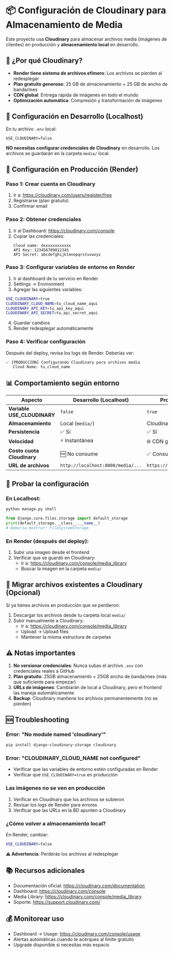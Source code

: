 # 📦 Configuración de Cloudinary para Almacenamiento de Media

Este proyecto usa **Cloudinary** para almacenar archivos media (imágenes de clientes) en producción y **almacenamiento local** en desarrollo.

## 🎯 ¿Por qué Cloudinary?

- **Render tiene sistema de archivos efímero**: Los archivos se pierden al redesplegar
- **Plan gratuito generoso**: 25 GB de almacenamiento + 25 GB de ancho de banda/mes
- **CDN global**: Entrega rápida de imágenes en todo el mundo
- **Optimización automática**: Compresión y transformación de imágenes

## 🔧 Configuración en Desarrollo (Localhost)

En tu archivo `.env` local:

```properties
USE_CLOUDINARY=false
```

**NO necesitas configurar credenciales de Cloudinary** en desarrollo. Los archivos se guardarán en la carpeta `media/` local.

## 🚀 Configuración en Producción (Render)

### Paso 1: Crear cuenta en Cloudinary

1. Ir a: https://cloudinary.com/users/register/free
2. Registrarse (plan gratuito)
3. Confirmar email

### Paso 2: Obtener credenciales

1. Ir al Dashboard: https://cloudinary.com/console
2. Copiar las credenciales:
   ```
   Cloud name: dxxxxxxxxxxxx
   API Key: 123456789012345
   API Secret: abcdefghijklmnopqrstuvwxyz
   ```

### Paso 3: Configurar variables de entorno en Render

1. Ir al dashboard de tu servicio en Render
2. Settings → Environment
3. Agregar las siguientes variables:

```bash
USE_CLOUDINARY=true
CLOUDINARY_CLOUD_NAME=tu_cloud_name_aqui
CLOUDINARY_API_KEY=tu_api_key_aqui
CLOUDINARY_API_SECRET=tu_api_secret_aqui
```

4. Guardar cambios
5. Render redesplegar automáticamente

### Paso 4: Verificar configuración

Después del deploy, revisa los logs de Render. Deberías ver:

```
✅ [PRODUCCIÓN] Configurando Cloudinary para archivos media
   Cloud Name: tu_cloud_name
```

## 📊 Comportamiento según entorno

| Aspecto | Desarrollo (Localhost) | Producción (Render) |
|---------|------------------------|---------------------|
| **Variable USE_CLOUDINARY** | `false` | `true` |
| **Almacenamiento** | Local (`media/`) | Cloudinary |
| **Persistencia** | ✅ Sí | ✅ Sí |
| **Velocidad** | ⚡ Instantánea | 🌐 CDN global |
| **Costo cuota Cloudinary** | 🆓 No consume | ✅ Consume |
| **URL de archivos** | `http://localhost:8000/media/...` | `https://res.cloudinary.com/...` |

## 🧪 Probar la configuración

### En Localhost:

```bash
python manage.py shell
```

```python
from django.core.files.storage import default_storage
print(default_storage.__class__.__name__)
# Debería mostrar: FileSystemStorage
```

### En Render (después del deploy):

1. Subir una imagen desde el frontend
2. Verificar que se guardó en Cloudinary:
   - Ir a: https://cloudinary.com/console/media_library
   - Buscar la imagen en la carpeta `media/`

## 🔄 Migrar archivos existentes a Cloudinary (Opcional)

Si ya tienes archivos en producción que se perdieron:

1. Descargar los archivos desde tu carpeta local `media/`
2. Subir manualmente a Cloudinary:
   - Ir a: https://cloudinary.com/console/media_library
   - Upload → Upload files
   - Mantener la misma estructura de carpetas

## ⚠️ Notas importantes

1. **No versionar credenciales**: Nunca subas el archivo `.env` con credenciales reales a GitHub
2. **Plan gratuito**: 25GB almacenamiento + 25GB ancho de banda/mes (más que suficiente para empezar)
3. **URLs de imágenes**: Cambiarán de local a Cloudinary, pero el frontend las maneja automáticamente
4. **Backup**: Cloudinary mantiene los archivos permanentemente (no se pierden)

## 🆘 Troubleshooting

### Error: "No module named 'cloudinary'"
```bash
pip install django-cloudinary-storage cloudinary
```

### Error: "CLOUDINARY_CLOUD_NAME not configured"
- Verificar que las variables de entorno estén configuradas en Render
- Verificar que `USE_CLOUDINARY=true` en producción

### Las imágenes no se ven en producción
1. Verificar en Cloudinary que los archivos se subieron
2. Revisar los logs de Render para errores
3. Verificar que las URLs en la BD apunten a Cloudinary

### ¿Cómo volver a almacenamiento local?
En Render, cambiar:
```bash
USE_CLOUDINARY=false
```
**⚠️ Advertencia**: Perderás los archivos al redesplegar

## 📚 Recursos adicionales

- Documentación oficial: https://cloudinary.com/documentation
- Dashboard: https://cloudinary.com/console
- Media Library: https://cloudinary.com/console/media_library
- Soporte: https://support.cloudinary.com/

## 💰 Monitorear uso

- Dashboard → Usage: https://cloudinary.com/console/usage
- Alertas automáticas cuando te acerques al límite gratuito
- Upgrade disponible si necesitas más espacio

